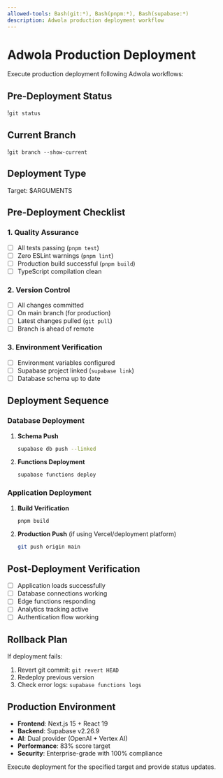 ```yaml
---
allowed-tools: Bash(git:*), Bash(pnpm:*), Bash(supabase:*)
description: Adwola production deployment workflow
---
```


# Adwola Production Deployment

Execute production deployment following Adwola workflows:

## Pre-Deployment Status
!`git status`

## Current Branch
!`git branch --show-current`

## Deployment Type
Target: $ARGUMENTS

## Pre-Deployment Checklist

### 1. Quality Assurance
- [ ] All tests passing (`pnpm test`)
- [ ] Zero ESLint warnings (`pnpm lint`)
- [ ] Production build successful (`pnpm build`)
- [ ] TypeScript compilation clean

### 2. Version Control
- [ ] All changes committed
- [ ] On main branch (for production)
- [ ] Latest changes pulled (`git pull`)
- [ ] Branch is ahead of remote

### 3. Environment Verification
- [ ] Environment variables configured
- [ ] Supabase project linked (`supabase link`)
- [ ] Database schema up to date

## Deployment Sequence

### Database Deployment
1. **Schema Push**
   ```bash
   supabase db push --linked
   ```

2. **Functions Deployment**
   ```bash
   supabase functions deploy
   ```

### Application Deployment
1. **Build Verification**
   ```bash
   pnpm build
   ```

2. **Production Push** (if using Vercel/deployment platform)
   ```bash
   git push origin main
   ```

## Post-Deployment Verification
- [ ] Application loads successfully
- [ ] Database connections working
- [ ] Edge functions responding
- [ ] Analytics tracking active
- [ ] Authentication flow working

## Rollback Plan
If deployment fails:
1. Revert git commit: `git revert HEAD`
2. Redeploy previous version
3. Check error logs: `supabase functions logs`

## Production Environment
- **Frontend**: Next.js 15 + React 19
- **Backend**: Supabase v2.26.9
- **AI**: Dual provider (OpenAI + Vertex AI)
- **Performance**: 83% score target
- **Security**: Enterprise-grade with 100% compliance

Execute deployment for the specified target and provide status updates.
